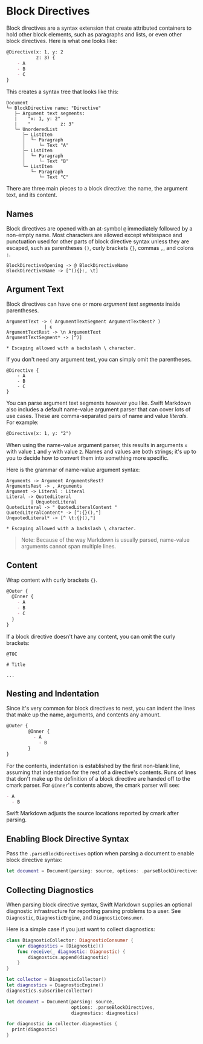 # Block Directives

Block directives are a syntax extension that create attributed containers to hold other block elements, such as paragraphs and lists, or even other block directives. Here is what one looks like:

```markdown
@Directive(x: 1, y: 2
           z: 3) {
    - A
    - B
    - C
}
```

This creates a syntax tree that looks like this:

```
Document
└─ BlockDirective name: "Directive"
   ├─ Argument text segments:
   |    "x: 1, y: 2"
   |    "           z: 3"
   └─ UnorderedList
      ├─ ListItem
      │  └─ Paragraph
      │     └─ Text "A"
      ├─ ListItem
      │  └─ Paragraph
      │     └─ Text "B"
      └─ ListItem
         └─ Paragraph
            └─ Text "C"
```

There are three main pieces to a block directive: the name, the argument text, and its content.

## Names

Block directives are opened with an at-symbol `@` immediately followed by a non-empty name. Most characters are allowed except whitespace and punctuation used for other parts of block directive syntax unless they are escaped, such as parentheses `()`, curly brackets `{}`, commas `,`, and colons `:`.

```
BlockDirectiveOpening -> @ BlockDirectiveName
BlockDirectiveName -> [^(){}:, \t]
```

## Argument Text

Block directives can have one or more *argument text segments* inside parentheses.

```
ArgumentText -> ( ArgumentTextSegment ArgumentTextRest? )
              | ε
ArgumentTextRest -> \n ArgumentText
ArgumentTextSegment* -> [^)]

* Escaping allowed with a backslash \ character.
```

If you don't need any argument text, you can simply omit the parentheses.

```
@Directive {
    - A
    - B
    - C
}
```

You can parse argument text segments however you like. Swift Markdown also includes a default name-value argument parser that can cover lots of use cases. These are comma-separated pairs of name and value *literals*. For example:

```markdown
@Directive(x: 1, y: "2")
```

When using the name-value argument parser, this results in arguments `x` with value `1` and `y` with value `2`. Names and values are both strings; it's up to you to decide how to convert them into something more specific.

Here is the grammar of name-value argument syntax:

```
Arguments -> Argument ArgumentsRest?
ArgumentsRest -> , Arguments
Argument -> Literal : Literal
Literal -> QuotedLiteral
         | UnquotedLiteral
QuotedLiteral -> " QuotedLiteralContent "
QuotedLiteralContent* -> [^:{}(),"]
UnquotedLiteral* -> [^ \t:{}(),"]

* Escaping allowed with a backslash \ character.
```

> Note: Because of the way Markdown is usually parsed, name-value arguments cannot span multiple lines.

## Content

Wrap content with curly brackets `{}`.

```markdown
@Outer {
  @Inner {
    - A
    - B
    - C
  }
}
```

If a block directive doesn't have any content, you can omit the curly brackets:

```
@TOC

# Title

...
```

## Nesting and Indentation

Since it's very common for block directives to nest, you can indent the lines that make up the name, arguments, and contents any amount.

```markdown
@Outer {
        @Inner {
          - A
            - B
        }
}
```

For the contents, indentation is established by the first non-blank line, assuming that indentation for the rest of a directive's contents. Runs of lines that don't make up the definition of a block directive are handed off to the cmark parser. For `@Inner`'s contents above, the cmark parser will see:

```markdown
- A
  - B
```

Swift Markdown adjusts the source locations reported by cmark after parsing.

## Enabling Block Directive Syntax

Pass the `.parseBlockDirectives` option when parsing a document to enable block directive syntax:

```swift
let document = Document(parsing: source, options: .parseBlockDirectives)
```

## Collecting Diagnostics

When parsing block directive syntax, Swift Markdown supplies an optional diagnostic infrastructure for reporting parsing problems to a user. See ``Diagnostic``, ``DiagnosticEngine``, and ``DiagnosticConsumer``.

Here is a simple case if you just want to collect diagnostics:

```swift
class DiagnosticCollector: DiagnosticConsumer {
    var diagnostics = [Diagnostic]()
    func receive(_ diagnostic: Diagnostic) {
        diagnostics.append(diagnostic)
    }
}

let collector = DiagnosticCollector()
let diagnostics = DiagnosticEngine()
diagnostics.subscribe(collector)

let document = Document(parsing: source,
                        options: .parseBlockDirectives,
                        diagnostics: diagnostics)

for diagnostic in collector.diagnostics {
  print(diagnostic)
}
```

<!-- Copyright (c) 2021 Apple Inc and the Swift Project authors. All Rights Reserved. -->
